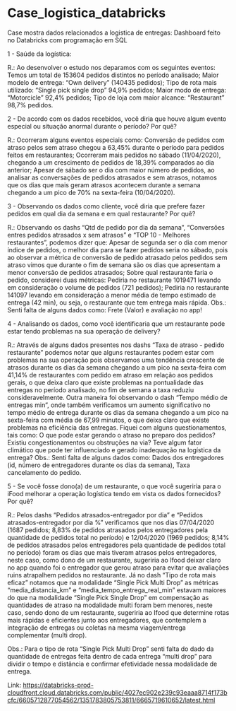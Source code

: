 # Case_logistica_databricks
Case mostra dados relacionados a logistica de entregas:
Dashboard feito no Databricks com programação em SQL


1 - Saúde da logística:

R.: Ao desenvolver o estudo nos deparamos com os seguintes eventos:
Temos um total de 153604 pedidos distintos no período analisado;
Maior modelo de entrega: “Own delivery” (140435 pedidos);
Tipo de rota mais utilizado: “Single pick single drop” 94,9% pedidos;
Maior modo de entrega: “Motorcicle” 92,4% pedidos;
Tipo de loja com maior alcance: “Restaurant” 98,7% pedidos.

2 - De acordo com os dados recebidos, você diria que houve algum evento especial ou situação anormal durante o período? Por quê?

R.: Ocorreram alguns eventos especiais como:
Conversão de pedidos com atraso pelos sem atraso chegou a 63,45% durante o período para pedidos feitos em restaurantes;
Ocorreram mais pedidos no sábado (11/04/2020), chegando a um crescimento de pedidos de 18,39% comparados ao dia anterior;
Apesar de sábado ser o dia com maior número de pedidos, ao analisar as conversações de pedidos atrasados e sem atrasos, notamos que os dias que mais geram atrasos acontecem durante a semana chegando a um pico de 70% na sexta-feira (10/04/2020).

3 - Observando os dados como cliente, você diria que prefere fazer pedidos em qual dia da semana e em qual restaurante? Por quê?

R.: Observando os dashs “Qtd de pedido por dia da semana”, “Conversões entres pedidos atrasados x sem atrasos” e “TOP 10 - Melhores restaurantes”, podemos dizer que:
Apesar de segunda ser o dia com menor índice de pedidos, o melhor dia para se fazer pedidos seria no sábado, pois ao observar a métrica de conversão de pedido atrasado pelos pedidos sem atraso vimos que durante o fim de semana são os dias que apresentam a menor conversão de pedidos atrasados;
Sobre qual restaurante faria o pedido, considerei duas métricas:
Pediria no restaurante 1019471 levando em consideração o volume de pedidos (721 pedidos);
Pediria no restaurante 141097 levando em consideração a menor média de tempo estimado de entrega (42 min), ou seja, o restaurante que tem entrega mais rápida.
Obs.: Senti falta de alguns dados como: Frete (Valor) e avaliação no app!

4 - Analisando os dados, como você identificaria que um restaurante pode estar tendo problemas na sua operação de delivery?

R.: Através de alguns dados presentes nos dashs “Taxa de atraso - pedido restaurante” podemos notar que alguns restaurantes podem estar com problemas na sua operação pois observamos uma tendência crescente de atrasos durante os dias da semana chegando a um pico na sexta-feira com 41,14% de restaurantes com pedido em atraso em relação aos pedidos gerais, o que deixa claro que existe problemas na pontualidade das entregas no período analisado, no fim de semana a taxa reduziu consideravelmente.
 Outra maneira foi observando o dash “Tempo médio de entregas min”, onde também verificamos um aumento significativo no tempo médio de entrega durante os dias da semana chegando a um pico na sexta-feira com média de 67,99 minutos, o que deixa claro que existe problemas na eficiência das entregas. Fiquei com alguns questionamentos, tais como: 
O que pode estar gerando o atraso no preparo dos pedidos?  
Existiu congestionamentos ou obstruções na via?
Teve algum fator climático que pode ter influenciado e gerado inadequação na logística da entrega?
Obs.: Senti falta de alguns dados como: Dados dos entregadores (id, número de entregadores durante os dias da semana), Taxa cancelamento do pedido.

5 - Se você fosse dono(a) de um restaurante, o que você sugeriria para o iFood melhorar a operação logística tendo em vista os dados fornecidos? Por quê?

R.: 
Pelos dashs “Pedidos atrasados-entregador por dia” e “Pedidos atrasados-entregador por dia %” verificamos que nos dias 07/04/2020 (1687 pedidos; 8,83% de pedidos atrasados pelos entregadores pela quantidade de pedidos total no período) e 12/04/2020 (1969 pedidos; 8,14% de pedidos atrasados pelos entregadores pela quantidade de pedidos total no período) foram os dias que mais tiveram atrasos pelos entregadores, neste caso, como dono de um restaurante, sugeriria ao Ifood deixar claro no app quando foi o entregador que gerou atraso para evitar que avaliações ruins atrapalhem pedidos no restaurante.
Já no dash “Tipo de rota mais eficaz” notamos que na modalidade “Single Pick Multi Drop” as métricas “media_distancia_km” e “media_tempo_entrega_real_min” estavam maiores do que na modalidade “Single Pick Single Drop” em compensação as quantidades de atraso na modalidade multi foram bem menores, neste caso, sendo dono de um restaurante, sugeriria ao Ifood que determine rotas mais rápidas e eficientes junto aos entregadores, que contemplem a integração de entregas ou coletas na mesma viagem/entrega complementar (multi drop). 

Obs.: Para o tipo de rota “Single Pick Multi Drop” senti falta do dado da quantidade de entregas feita dentro de cada entrega “multi drop” para dividir o tempo e distância e confirmar efetividade nessa modalidade de entrega.

Link: https://databricks-prod-cloudfront.cloud.databricks.com/public/4027ec902e239c93eaaa8714f173bcfc/6605712877054562/1351783805753811/6665719610652/latest.html

